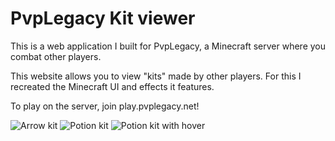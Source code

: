# PvpLegacy Kit viewer

This is a web application I built for PvpLegacy, a Minecraft server where you combat other players.

This website allows you to view "kits" made by other players. For this I recreated the Minecraft UI and effects it features.

To play on the server, join play.pvplegacy.net!

![Arrow kit](/assets/projects/kitviewer.png)
![Potion kit](/assets/projects/kitviewer-1.png)
![Potion kit with hover](/assets/projects/kitviewer-2.png)